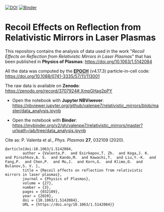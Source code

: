 [![DOI](https://zenodo.org/badge/DOI/10.1063/1.5142084.svg)](https://doi.org/10.1063/1.5142084)
[![Binder](https://mybinder.org/badge_logo.svg)](https://mybinder.org/v2/gh/valenpe7/relativistic_mirrors/master?urlpath=lab/tree/data_analysis.ipynb)

# Recoil Effects on Reflection from Relativistic Mirrors in Laser Plasmas

This repository contains the analysis of data used in the work "*Recoil Effects on Reflection from Relativistic Mirrors in Laser Plasmas*" that has been published in **Physics of Plasmas**: https://doi.org/10.1063/1.5142084

All the data was computed by the **[EPOCH](https://cfsa-pmw.warwick.ac.uk/EPOCH)** (v4.17.3) particle-in-cell code: https://doi.org/10.1088/0741-3335/57/11/113001

The raw data is available on **Zenodo**: https://zenodo.org/record/3707924#.XmpGHag2pPY

* Open the notebook with **Jupyter NBViwever**: https://nbviewer.jupyter.org/github/valenpe7/relativistic_mirrors/blob/master/data_analysis.ipynb

* Open the notebook with **Binder**: https://mybinder.org/v2/gh/valenpe7/relativistic_mirrors/master?urlpath=lab/tree/data_analysis.ipynb

Cite as: P. Valenta et al., *Phys. Plasmas* **27**, 032109 (2020).
```
@article{doi:10.1063/1.5142084,
        author = {Valenta,P.  and Esirkepov,T. Zh.  and Koga,J. K.  and Pirozhkov,A. S.  and Kando,M.  and Kawachi,T.  and Liu,Y.-K.  and Fang,P.  and Chen,P.  and Mu,J.  and Korn,G.  and Klimo,O.  and Bulanov,S. V. },
        title = {Recoil effects on reflection from relativistic mirrors in laser plasmas},
        journal = {Physics of Plasmas},
        volume = {27},
        number = {3},
        pages = {032109},
        year = {2020},
        doi = {10.1063/1.5142084},
        URL = {https://doi.org/10.1063/1.5142084}}
```
